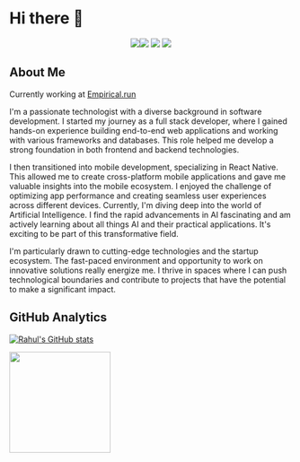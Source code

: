 # Hi there 👋

<p align="center"> 
<a href="https://www.linkedin.com/in/rahul-ranjan-1bb40016a/"><img src="https://img.shields.io/badge/-Rahul%20Ranjan-0077B5?style=flat-square&logo=Linkedin&logoColor=white"/</a><a href="https://www.instagram.com/ranjan.18/"><img src="https://img.shields.io/badge/-@ranjan.18_-333333?style=flat-square&logo=instagram"/></a>
<a href="https://discord.com/users/618156290581200929"><img src="https://img.shields.io/badge/-Rahul Ranjan%235368-333333?style=flat-square&logo=discord"/></a>
<a href="https://twitter.com/rahultwts_"><img src="https://img.shields.io/badge/Rahul Ranjan-1DA1F2?style=flat&logo=twitter&logoColor=white"/></a>
  
## About Me 
Currently working at <a href="https://www.empirical.run/">Empirical.run</a> </br> 

I'm a passionate technologist with a diverse background in software development. I started my journey as a full stack developer, where I gained hands-on experience building end-to-end web applications and working with various frameworks and databases. This role helped me develop a strong foundation in both frontend and backend technologies.

I then transitioned into mobile development, specializing in React Native. This allowed me to create cross-platform mobile applications and gave me valuable insights into the mobile ecosystem. I enjoyed the challenge of optimizing app performance and creating seamless user experiences across different devices.
Currently, I'm diving deep into the world of Artificial Intelligence. I find the rapid advancements in AI fascinating and am actively learning about all things AI and their practical applications. It's exciting to be part of this transformative field.

I'm particularly drawn to cutting-edge technologies and the startup ecosystem. The fast-paced environment and opportunity to work on innovative solutions really energize me. I thrive in spaces where I can push technological boundaries and contribute to projects that have the potential to make a significant impact.
  

## GitHub Analytics 
[![Rahul's GitHub stats](https://github-readme-stats.vercel.app/api?username=rranjan14&show_icons=true&count_private=true&theme=gruvbox)](https://github.com/rranjan14)

<img height="180em" src="https://github-readme-stats-eight-theta.vercel.app/api/top-langs/?username=rranjan14&theme=gruvbox&layout=compact&langs_count=6&exclude_repo=gamebase" />
